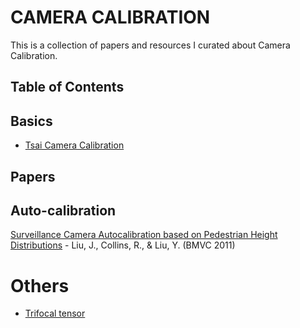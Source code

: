 # CAMERA CALIBRATION

This is a collection of papers and resources I curated about Camera Calibration.

## Table of Contents



## Basics
- [Tsai Camera Calibration](http://homepages.inf.ed.ac.uk/rbf/CVonline/LOCAL_COPIES/DIAS1/)

## Papers


## Auto-calibration
[Surveillance Camera Autocalibration based on Pedestrian Height Distributions](http://www.bmva.org/bmvc/2011/proceedings/paper117/paper117.pdf) - Liu, J., Collins, R., & Liu, Y. (BMVC 2011)

# Others
- [Trifocal tensor](https://en.wikipedia.org/wiki/Trifocal_tensor)
